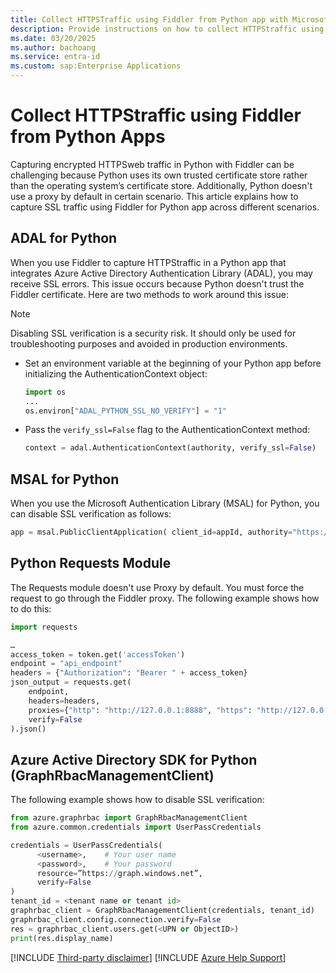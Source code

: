```yaml
---
title: Collect HTTPSTraffic using Fiddler from Python app with Microsoft Entra ID
description: Provide instructions on how to collect HTTPStraffic using Fiddler from Microsoft Entra ID Apps
ms.date: 03/20/2025
ms.author: bachoang
ms.service: entra-id
ms.custom: sap:Enterprise Applications
---
```

# Collect HTTPStraffic using Fiddler from Python Apps

Capturing encrypted HTTPSweb traffic in Python with Fiddler can be challenging because Python uses its own trusted certificate store rather than the operating system’s certificate store. Additionally, Python doesn't use a proxy by default in certain scenario. This article explains how to capture SSL traffic using Fiddler for Python app across different scenarios.

## ADAL for Python

When you use Fiddler to capture HTTPStraffic in a Python app that integrates Azure Active Directory Authentication Library (ADAL), you may receive SSL errors. This issue occurs because Python doesn't trust the Fiddler certificate. Here are two methods to work around this issue:

> [!Note]
> Disabling SSL verification is a security risk. It should only be used for troubleshooting purposes and avoided in production environments.

- Set an environment variable at the beginning of your Python app before initializing the AuthenticationContext object:

    ```python
    import os
    ...
    os.environ["ADAL_PYTHON_SSL_NO_VERIFY"] = "1"
    ```
- Pass the `verify_ssl=False` flag to the AuthenticationContext method:
    ```python
    context = adal.AuthenticationContext(authority, verify_ssl=False)
    ```

## MSAL for Python
When you use the Microsoft Authentication Library (MSAL) for Python, you can disable SSL verification as follows:

```python
app = msal.PublicClientApplication( client_id=appId, authority="https://login.microsoftonline.com/" + tenantId, verify=False )
```
## Python Requests Module

The Requests module doesn't use Proxy by default. You must force the request to go through the Fiddler proxy.  The following example shows how to do this:

```python
import requests

…
access_token = token.get('accessToken')
endpoint = "api_endpoint"
headers = {"Authorization": "Bearer " + access_token}
json_output = requests.get(
    endpoint,
    headers=headers,
    proxies={"http": "http://127.0.0.1:8888", "https": "http://127.0.0.1:8888"},
    verify=False
).json()
```
## Azure Active Directory SDK for Python (GraphRbacManagementClient)

The following example shows how to disable SSL verification:

```python
from azure.graphrbac import GraphRbacManagementClient
from azure.common.credentials import UserPassCredentials

credentials = UserPassCredentials(
      <username>,    # Your user name
      <password>,    # Your password
      resource=”https://graph.windows.net”,
      verify=False
)
tenant_id = <tenant name or tenant id>
graphrbac_client = GraphRbacManagementClient(credentials, tenant_id)
graphrbac_client.config.connection.verify=False
res = graphrbac_client.users.get(<UPN or ObjectID>)
print(res.display_name)
```

[!INCLUDE [Third-party disclaimer](../../../includes/third-party-disclaimer.md)]
[!INCLUDE [Azure Help Support](../../../includes/azure-help-support.md)]
